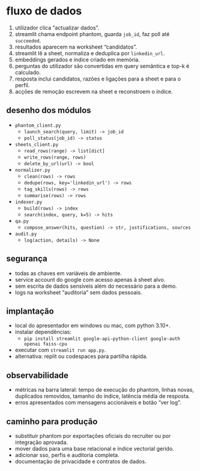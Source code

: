 # fluxo de dados

1. utilizador clica “actualizar dados”.
2. streamlit chama endpoint phantom, guarda `job_id`, faz poll até `succeeded`.
3. resultados aparecem na worksheet “candidatos”.
4. streamlit lê a sheet, normaliza e deduplica por `linkedin_url`.
5. embeddings gerados e índice criado em memória.
6. perguntas do utilizador são convertidas em query semântica e top-k é calculado.
7. resposta inclui candidatos, razões e ligações para a sheet e para o perfil.
8. acções de remoção escrevem na sheet e reconstroem o índice.

## desenho dos módulos

- `phantom_client.py`
    - `launch_search(query, limit) -> job_id`
    - `poll_status(job_id) -> status`
- `sheets_client.py`
    - `read_rows(range) -> list[dict]`
    - `write_rows(range, rows)`
    - `delete_by_url(url) -> bool`
- `normalizer.py`
    - `clean(rows) -> rows`
    - `dedupe(rows, key='linkedin_url') -> rows`
    - `tag_skills(rows) -> rows`
    - `summarise(rows) -> rows`
- `indexer.py`
    - `build(rows) -> index`
    - `search(index, query, k=5) -> hits`
- `qa.py`
    - `compose_answer(hits, question) -> str, justifications, sources`
- `audit.py`
    - `log(action, details) -> None`

## segurança

- todas as chaves em variáveis de ambiente.
- service account do google com acesso apenas à sheet alvo.
- sem escrita de dados sensíveis além do necessário para a demo.
- logs na worksheet “auditoria” sem dados pessoais.

## implantação

- local do apresentador em windows ou mac, com python 3.10+.
- instalar dependências:
    - `pip install streamlit google-api-python-client google-auth openai faiss-cpu`
- executar com `streamlit run app.py`.
- alternativa: replit ou codespaces para partilha rápida.

## observabilidade

- métricas na barra lateral: tempo de execução do phantom, linhas novas, duplicados removidos, tamanho do índice, latência média de resposta.
- erros apresentados com mensagens accionáveis e botão “ver log”.

## caminho para produção

- substituir phantom por exportações oficiais do recruiter ou por integração aprovada.
- mover dados para uma base relacional e índice vectorial gerido.
- adicionar sso, perfis e auditoria completa.
- documentação de privacidade e contratos de dados.